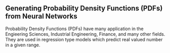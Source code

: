 ## Generating Probability Density Functions (PDFs) from Neural Networks

Probability Density Functions (PDFs) have many application in the Engieering Sciences, Industrial Engineering, Finance, and many other fields. They are used in regression type models
which predict real valued number in a given range. 

